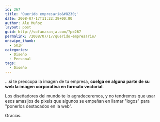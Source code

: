 ```yaml
---
id: 267
title: 'Querido empresario&#8230;'
date: 2008-07-17T11:22:39+00:00
author: Ale Muñoz
layout: post
guid: http://sofanaranja.com/?p=267
permalink: /2008/07/17/querido-empresario/
onswipe_thumb:
  - SKIP
categories:
  - Diseño
  - Personal
tags:
  - Diseño
---
```

...si te preocupa la imagen de tu empresa, **cuelga en alguna parte de su web la imagen corporativa en formato vectorial**.

Los diseñadores del mundo te lo agradeceremos, y no tendremos que usar esos amasijos de pixels que algunos se empeñan en llamar "logos" para "ponerlos destacados en la web".

Gracias.